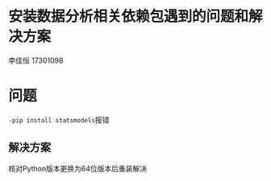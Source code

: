 # 安装数据分析相关依赖包遇到的问题和解决方案

李佳恒 17301098

# 问题

`-pip install statsmodels`报错

## 解决方案

核对Python版本更换为64位版本后重装解决